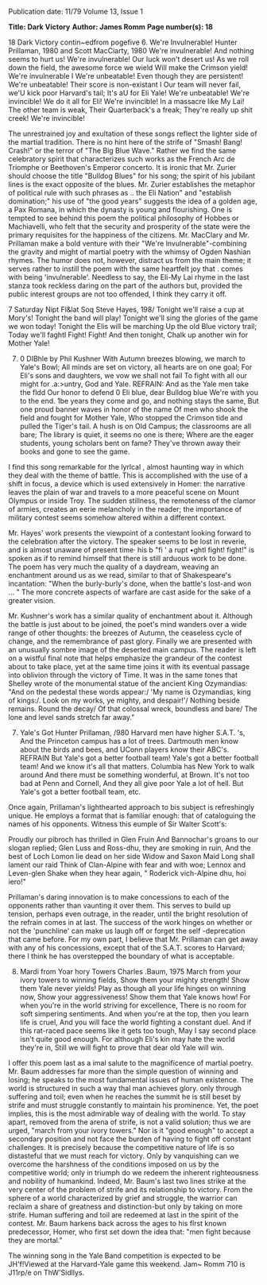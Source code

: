 Publication date: 11/79
Volume 13, Issue 1

**Title: Dark Victory**
**Author: James Romm**
**Page number(s): 18**

18 
Dark Victory contin~edfrom pogefive 
6. We're Invulnerable! 
Hunter Prillaman, 1980 
and Scott MacCiarty, 1980 
We're invulnerable! And nothing 
seems to hurt us! 
We're invulnerable! Our luck won't 
desert us! 
As we roll down the field, the 
awesome force we wield 
Will make the Crimson yield! We're 
invulnerable I 
We're unbeatable! Even though they 
are persistent! 
We're unbeatable! Their score is 
non-existant I 
Our team will never fail, we'U kick 
poor Harvard's tail; 
It's aU for Eli Yale! We're unbeatable! 
We're invincible! We do it all for Eli! 
We're invincible! In a massacre like 
My Lai! 
The other team is weak, Their 
Quarterback's a freak; 
They're really up shit creek! We're 
invincible! 

The unrestrained joy and exultation of these 
songs reflect the lighter side of the martial 
tradition. There is no hint here of the strife of 
"Smash! Bang! Crash!" or the terror of "The Big 
Blue Wave." Rather we find the same celebratory 
spirit that characterizes such works as the French 
Arc de Triomphe or Beethoven's Emperor 
concerto. It is ironic that Mr. Zurier should choose 
the title "Bulldog Blues" for his song; the spirit of 
his jubilant lines is the exact opposite of the blues. 
Mr. Zurier establishes the metaphor of political 
rule with such phrases as .. the Eli Nation" and 
"establish domination;" his use of "the good 
years" suggests the idea of a golden age, a Pax 
Romana, in which the dynasty is young and 
flourishing. One is tempted to see behind this 
poem the political philosophy of Hobbes or 
Machiavelli, who felt that the security and 
prosperity of the state were the primary requisites 
for the happiness of the citizens. Mr. MacClary 
and Mr. Prillaman make a bold venture with their 
"We're lnvulnerable"-combining the gravity and 
might of martial poetry with the whimsy of Ogden 
Nashian rhymes. The humor does not, however, 
distract us from the main theme; it serves rather to 
instill the poem with the same heartfelt joy that 
. comes with being 'invulnerable'. Needless to say, 
the Eli-My Lai rhyme in the last stanza took 
reckless daring on the part of the authors but, 
provided the public interest groups are not too 
offended, I think they carry it off. 

7 Saturday Nipt Fl&lat Soq 
Steve Hayes, 198/ 
Tonight we'll raise a cup at Mory's! 
Tonight the band will play! 
Tonight we'll sing the glories of the game we 
won today! 
Tonight the Elis will be marching 
Up the old Blue victory trail; 
Today we'll faghtl Fight! Fight! And then 
tonight, 
Chalk up another win for Mother Yale! 

7. 0 DIBhle 
by Phil Kushner 
With Autumn breezes blowing, we 
march to Yale's Bowl; 
All minds are set on victory, all 
hearts are on one goal; 
For Eli's sons and daughters, we vow 
we shall not fail 
To fight with all our might for 
.a:>untry, God and Yale. 
REFRAIN: 
And as the Yale men take the fldd 
Our honor to defend 
0 Eli blue, dear Bulldog blue 
We're with you to the end. 
1be years they come and go, and 
nothing stays the same, 
But one proud banner waves in honor 
of the name 
Of men who shook the field and 
fought for Mother Yale, 
Who stopped the Crimson tide and 
pulled the Tiger's tail. 
A hush is on Old Campus; the 
classrooms are all bare; 
The library is quiet, it seems no 
one is there; 
Where are the eager students, young 
scholars bent on fame? 
They've thrown away their books 
and gone to see the game. 

I find this song remarkable for the lyrlcal , 
almost haunting way in which they deal with the 
theme of battle. This is accomplished with the use 
of a shift in focus, a device which is used 
extensively in Homer: the narrative leaves the plain 
of war and travels to a more peaceful scene on 
Mount Olympus or inside Troy. The sudden 
stillness, the remoteness of the clamor of armies, 
creates an eerie melancholy in the reader; the 
importance of military contest seems somehow 
altered within a different context. 

Mr. Hayes' work presents the viewpoint of a 
contestant looking forward to the celebration after 
the victory. The speaker seems to be lost in 
reverie, and is almost unaware of present time· his 
b 
"fi 
' 
a rupt 
•ghtl fight! fight!" is spoken as if to 
remind himself that there is still arduous work to 
be done. The poem has very much the quality of a 
daydream, weaving an enchantment around us as 
we read, similar to that of Shakespeare's 
incantation: "When the burly-burly's done, when 
the battle's lost-and won ... " The more 
concrete aspects of warfare are cast aside for the 
sake of a greater vision. 

Mr. Kushner's work has a similar quality of 
enchantment about it. Although the battle is just 
about to be joined, the poet's mind wanders over a 
wide range of other thoughts: the breezes of 
Autumn, the ceaseless cycle of change, and the 
remembrance of past glory. Finally we are 
presented with an unusually sombre image of the 
deserted main campus. The reader is left on a 
wistful final note that helps emphasize the 
grandeur of the contest about to take place, yet at 
the same time joins it with its eventual passage 
into oblivion through the victory of Time. It was 
in the same tones that Shelley wrote of the 
monumental statue of the ancient King 
Ozymandias: "And on the pedestal these words 
appear:/ 'My name is Ozymandias, king of kings:/. 
Look on my works, ye mighty, and despair!'/ 
Nothing beside remains. Round the decay/ Of that 
colossal wreck, boundless and bare/ The lone and 
level sands stretch far away." 

7. Yale's Got 
Hunter Prillaman, /980 
Harvard men have higher S.A.T. 's, 
And the Princeton campus has a lot of 
trees. 
Dartmouth men know about the birds 
and bees, 
and UConn players know their ABC's. 
REFRAIN 
But Yale's got a better football team! 
Yale's got a better football team! 
And we know it's all that matters. 
Columbia has New York to walk around 
And there must be something wonderful, 
at Brown. 
It's not too bad at Penn and Cornell, 
And they all give poor Yale a lot of hell. 
But Yale's got a better football team, 
etc. 

Once again, Prillaman's lighthearted approach 
to bis subject is refreshingly unique. He employs a 
format that is familiar enough: that of cataloguing 
the names of his opponents. Witness this eumple 
of Sir Walter Scott's: 

Proudly our pibroch has thrilled in Glen 
Fruin 
And Bannochar's groans to our slogan 
replied; 
Glen Luss and Ross-dhu, they are 
smoking in ruin, 
And the best of Loch Lomon lie dead 
on her side 
Widow and Saxon Maid 
Long shall lament our raid 
Think of Clan-Alpine with fear and 
with woe; 
Lennox and Leven-glen 
Shake when they hear again, 
" Roderick vich-Alpine dhu, hoi 
iero!" 

Prillaman's daring innovation is to make 
concessions to each of the opponents rather than 
vaunting it over them. This serves to build up 
tension, perhaps even outrage, in the reader, until 
the bright resolution of the refrain comes in at 
last. The success of the work hinges on whether or 
not the 'punchline' can make us laugh off or 
forget the self -deprecation that came before. For 
my own part, I believe that Mr. Prillaman can get 
away with any of his concessions, except that of 
the S.A.T. scores to Harvard; there I think he has 
overstepped the boundary of what is acceptable. 

8. Mardi from Yoar hory Towers 
Charles .Baum, 1975 
March from your ivory towers to winning 
fields, 
Show them your mighty strength! Show 
them Yale never yields! 
Play as though all your life hinges on 
winning now, 
Show your aggressiveness! Show them 
that Yale knows how! 
For when you're in the world striving 
for excellence, 
There is no room for soft simpering 
sentiments. 
And when you're at the top, then you 
learn life is cruel, 
And you will face the world fighting 
a constant duel. 
And if this rat-raced pace seems like 
it gets too tough, 
May I say second place isn't quite 
good enough. 
For although Eli's kin may hate the 
world they're in, 
Still we will fight to prove that dear 
old Yale will win. 

I offer this poem last as a imal salute to the 
magnificence of martial poetry. Mr. Baum 
addresses far more than the simple question of 
winning and losing; he speaks to the most 
fundamental issues of human existence. The world 
is structured in such a way thal man achieves glory. 
only through suffering and toil; even when he 
reaches the summit he is still beset by strife and 
must struggle constantly to maintain his 
prominence. Yet, the poet implies, this is the most 
admirable way of dealing with the world. To stay 
apart, removed from the arena of strife, is not a 
valid solution; thus we are urged, "march from 
your ivory towers." Nor is it "good enough" to 
accept a secondary position and not face the 
burden of having to fight off constant challenges. 
It is precisely because the competitive nature of life 
is so distasteful that we must reach for victory. 
Only by vanquishing can we overcome the 
harshness of the conditions imposed on us by the 
competitive world; only in triumph do we redeem 
the inherent righteousness and nobility of 
humankind. Indeed, Mr. Baum's last two lines 
strike at the very center of the problem of strife 
and its relationship to victory. From the sphere of 
a world characterized by grief and struggle, the 
warrior can reclaim a share of greatness and 
distinction-but only by taking on more strife. 
Human suffering and toil are redeemed at last in 
the spirit of the contest. Mr. Baum harkens back 
across the ages to his flrst known predecessor, 
Homer, who first set down the idea that: "men 
fight because they are mortal." 

The winning song in the Yale Band competition is 
expected to be JH'f!Viewed at the Harvard-Yale 
game this weekend. 
Jam~ Romm 710 is J11rp/e on ThW'Sidllys.
